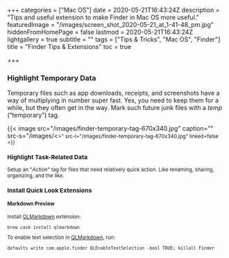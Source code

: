 +++
categories = ["Mac OS"]
date = 2020-05-21T16:43:24Z
description = "Tips and useful extension to make Finder in Mac OS more useful."
featuredImage = "/images/screen_shot_2020-05-21_at_1-41-48_pm.jpg"
hiddenFromHomePage = false
lastmod = 2020-05-21T16:43:24Z
lightgallery = true
subtitle = ""
tags = ["Tips & Tricks", "Mac OS", "Finder"]
title = "Finder Tips & Extensions"
toc = true

+++
<!--more-->

### Highlight Temporary Data

Temporary files such as app downloads, receipts, and screenshots have a way of multiplying in number super fast. Yes, you need to keep them for a while, but they often get in the way. Mark such future junk files with a *temp* (“temporary”) tag.

{{< image src="/images/finder-temporary-tag-670x340.jpg" caption="" src-s="/images/<<SMALL IMAGE>>" src-l="/images/finder-temporary-tag-670x340.jpg" linked=false  >}}

### Highlight Task-Related Data

Setup an "_Action_" tag for files that need relatively quick action. Like renaming, sharing, organizing, and the like.

### Install Quick Look Extensions

#### Markdown Preview

Install [QLMarkdown](https://github.com/toland/qlmarkdown) extension:
  ```shell
  brew cask install qlmarkdown
  ```
  To enable text selection in [QLMarkdown](https://github.com/toland/qlmarkdown), run:
  ```shell
  defaults write com.apple.finder QLEnableTextSelection -bool TRUE; killall Finder
  ```